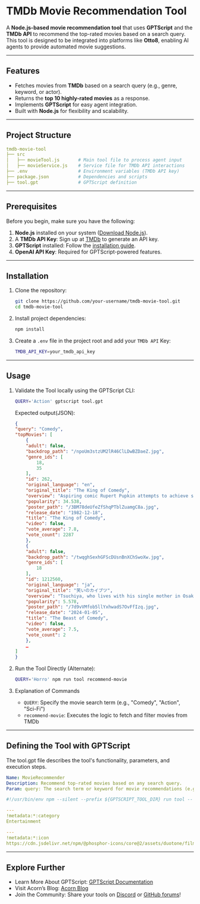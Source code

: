 # TMDb Movie Recommendation Tool

A **Node.js-based movie recommendation tool** that uses **GPTScript** and the **TMDb API** to recommend the top-rated movies based on a search query. This tool is designed to be integrated into platforms like **Otto8**, enabling AI agents to provide automated movie suggestions.

---

## Features

- Fetches movies from **TMDb** based on a search query (e.g., genre, keyword, or actor).
- Returns the **top 10 highly-rated movies** as a response.
- Implements **GPTScript** for easy agent integration.
- Built with **Node.js** for flexibility and scalability.

---

## Project Structure

```yaml
tmdb-movie-tool
├── src
│   ├── movieTool.js       # Main tool file to process agent input
│   ├── movieService.js    # Service file for TMDb API interactions
├── .env                   # Environment variables (TMDb API key)
├── package.json           # Dependencies and scripts
├── tool.gpt               # GPTScript definition
```

---

## Prerequisites

Before you begin, make sure you have the following:

1. **Node.js** installed on your system ([Download Node.js](https://nodejs.org)).
2. A **TMDb API Key**: Sign up at [TMDb](https://www.themoviedb.org/) to generate an API key.
3. **GPTScript** installed: Follow the [installation guide](https://docs.gptscript.ai/).
4. **OpenAI API Key**: Required for GPTScript-powered features.

---

## Installation

1. Clone the repository:

   ```bash
   git clone https://github.com/your-username/tmdb-movie-tool.git
   cd tmdb-movie-tool
   ```
2. Install project dependencies:

    ```bash
    npm install
    ```
3. Create a `.env` file in the project root and add your `TMDb API` Key:

    ```bash
    TMDB_API_KEY=your_tmdb_api_key
    ```

---

## Usage

1. Validate the Tool locally using the GPTScript CLI:
    ```bash
    QUERY='Action' gptscript tool.gpt
    ```

    Expected output(JSON):
    ```json
    {
    "query": "Comedy",
    "topMovies": [
        {
        "adult": false,
        "backdrop_path": "/npoUm3stzUM2lR46ClLDwBZDaeZ.jpg",
        "genre_ids": [
            18,
            35
        ],
        "id": 262,
        "original_language": "en",
        "original_title": "The King of Comedy",
        "overview": "Aspiring comic Rupert Pupkin attempts to achieve success in show business by stalking his idol, a late night talk-show host who craves his own privacy.",
        "popularity": 34.538,
        "poster_path": "/3BM78deUfeZfShqPTblZuamgC8a.jpg",
        "release_date": "1982-12-18",
        "title": "The King of Comedy",
        "video": false,
        "vote_average": 7.8,
        "vote_count": 2287
        },
        {
        "adult": false,
        "backdrop_path": "/twqghSexhGFScDUsnBnXChSwoXw.jpg",
        "genre_ids": [
            18
        ],
        "id": 1212560,
        "original_language": "ja",
        "original_title": "笑いのカイブツ",
        "overview": "Tsuchiya, who lives with his single mother in Osaka, does not get serious work once he graduates from high school, but rather devotes himself to mailing jokes to the "Ohgiri" variety show. Seeking to be recognized as a show "Legend," he devotes his entire life to laughter, setting himself the task of submitting hundreds of entries per day. At loose ends, he encounters a drifter, Pink, who finds him work at his bar while Tsuchiya now devotes himself to becoming a "postcard craftsman" who submits material to a radio program. The entertainers on the program begin to use material from his postcards. A comedian Tsuchiya admires, one of a comic duo called "Bacon," says on the air that he admires Tsuchiya's material and that he wants "to do material together." Dreaming of another chance, Tsuchiya heads for Tokyo.",
        "popularity": 5.578,
        "poster_path": "/7d9vVMfob5llYxhwadS7OvFfIzq.jpg",
        "release_date": "2024-01-05",
        "title": "The Beast of Comedy",
        "video": false,
        "vote_average": 7.5,
        "vote_count": 2
        },
        …
    ]
    }
    ```
2.  Run the Tool Directly (Alternate):
    ```bash
    QUERY='Horro' npm run tool recommend-movie
    ```
3. Explanation of Commands
    - `QUERY`: Specify the movie search term (e.g., "Comedy", "Action", "Sci-Fi")
    - `recommend-movie`: Executes the logic to fetch and filter movies from TMDb

---

## Defining the Tool with GPTScript
The tool.gpt file describes the tool's functionality, parameters, and execution steps.

```yaml
Name: MovieRecommender
Description: Recommend top-rated movies based on any search query.
Param: query: The search term or keyword for movie recommendations (e.g., "Action", "Comedy", "Sci-Fi").

#!/usr/bin/env npm --silent --prefix ${GPTSCRIPT_TOOL_DIR} run tool -- recommend-movie

---
!metadata:*:category
Entertainment

---
!metadata:*:icon
https://cdn.jsdelivr.net/npm/@phosphor-icons/core@2/assets/duotone/film-slate-duotone.svg

```

---

## Explore Further

- Learn More About GPTScript: [GPTScript Documentation](https://docs.gptscript.ai/)
- Visit Acorn’s Blog: [Acorn Blog](https://www.acorn.io/resources/blog/)
- Join the Community: Share your tools on [Discord](https://discord.com/invite/9sSf4UyAMC) or [GitHub forums](https://github.com/gptscript-ai/gptscript)!